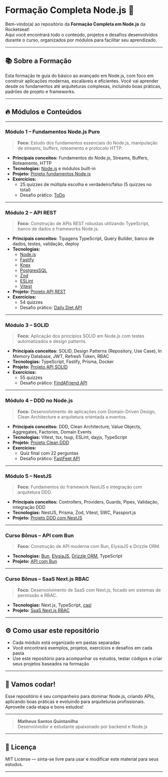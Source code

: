 # Formação Completa Node.js 🚀

Bem-vindo(a) ao repositório da **Formação Completa em Node.js** da Rocketseat!  
Aqui você encontrará todo o conteúdo, projetos e desafios desenvolvidos durante o curso, organizados por módulos para facilitar seu aprendizado.

---

## 📚 Sobre a Formação

Esta formação te guia do básico ao avançado em Node.js, com foco em construir aplicações modernas, escaláveis e eficientes. Você vai aprender desde os fundamentos até arquiteturas complexas, incluindo boas práticas, padrões de projeto e frameworks.

---

## 🔥 Módulos e Conteúdos

---

### Módulo 1 – Fundamentos Node.js Puro

> **Foco:** Estudo dos fundamentos essenciais do Node.js, manipulação de streams, buffers, roteamento e protocolo HTTP.

- **Principais conceitos:** Fundamentos do Node.js, Streams, Buffers, Roteamento, HTTP
- **Tecnologias:** [Node.js](https://nodejs.org/en) e módulos built-in
- **Projeto:** [Projeto fundamentos Node.js](https://www.notion.so/Projeto-fundamentos-Node-js-14bf91c72ab941da867d8c8ad2e72be4?pvs=21)
- **Exercícios:**
  - 25 quizzes de múltipla escolha e verdadeiro/falso (5 quizzes no total)
  - Desafio prático: [ToDo](https://www.notion.so/ToDo-8da80d7e8566422ab199de71c8c6c559?pvs=21)

---

### Módulo 2 – API REST

> **Foco:** Construção de APIs REST robustas utilizando TypeScript, banco de dados e frameworks Node.js.

- **Principais conceitos:** Tipagens TypeScript, Query Builder, banco de dados, testes, validação, deploy
- **Tecnologias:**
  - [Node.js](https://nodejs.org/en)
  - [Fastify](https://www.fastify.io/)
  - [Knex](https://knexjs.org/)
  - [PostgresSQL](https://www.postgresql.org/)
  - [Zod](https://zod.dev/)
  - [ESLint](https://eslint.org/)
  - [Vitest](https://vitest.dev/)
- **Projeto:** [Projeto API REST](https://www.notion.so/Projeto-API-REST-e69760f94cdb4972b85cc19544d815de?pvs=21)
- **Exercícios:**
  - 54 quizzes
  - Desafio prático: [Daily Diet API](https://www.notion.so/Daily-Diet-API-32e3da0e627a4e5bb6543e781108dd01?pvs=21)

---

### Módulo 3 – SOLID

> **Foco:** Aplicação dos princípios SOLID em Node.js com testes automatizados e design patterns.

- **Principais conceitos:** SOLID, Design Patterns (Repository, Use Case), In Memory Database, JWT, Refresh Token, RBAC
- **Tecnologias:** TypeScript, Fastify, Prisma, Docker
- **Projeto:** [Projeto API SOLID](https://www.notion.so/Projeto-API-SOLID-5f80aad20ebf4030b333da887a6a792a?pvs=21)
- **Exercícios:**
  - 55 quizzes
  - Desafio prático: [FindAFriend API](https://www.notion.so/FindAFriend-API-9ec09c2b3cf34672b030b907ed0052aa?pvs=21)

---

### Módulo 4 – DDD no Node.js

> **Foco:** Desenvolvimento de aplicações com Domain-Driven Design, Clean Architecture e arquitetura orientada a eventos.

- **Principais conceitos:** DDD, Clean Architecture, Value Objects, Aggregates, Factories, Domain Events
- **Tecnologias:** Vitest, tsx, tsup, ESLint, dayjs, TypeScript
- **Projeto:** [Projeto Clean DDD](https://www.notion.so/Projeto-Clean-DDD-c539190621fd4deb92a8cb60f95c4326?pvs=21)
- **Exercícios:**
  - Quiz final com 22 perguntas
  - Desafio prático: [FastFeet API](https://www.notion.so/FastFeet-API-fa414d41ae2b4f8c8479a957d8fd03aa?pvs=21)

---

### Módulo 5 – NestJS

> **Foco:** Fundamentos do framework NestJS e integração com arquitetura DDD.

- **Principais conceitos:** Controllers, Providers, Guards, Pipes, Validação, integração DDD
- **Tecnologias:** NestJS, Prisma, Zod, Vitest, SWC, Passport.js
- **Projeto:** [Projeto DDD com NestJS](https://www.notion.so/Projeto-DDD-com-NestJS-8f48f7fd39534117a4f576fe422fb027?pvs=21)

---

### Curso Bônus – API com Bun

> **Foco:** Construção de API moderna com Bun, ElysiaJS e Drizzle ORM.

- **Tecnologias:** [Bun](https://bun.sh/), [ElysiaJS](https://elysiajs.com/), [Drizzle ORM](https://orm.drizzle.team/), TypeScript
- **Projeto:** [API com Bun](https://www.notion.so/API-com-Bun-c839ca2ea8654bed962591b42e2ec3b7?pvs=21)

---

### Curso Bônus – SaaS Next.js RBAC

> **Foco:** Desenvolvimento de SaaS com Next.js, focado em sistemas de permissão e RBAC.

- **Tecnologias:** Next.js, TypeScript, [casl](https://casl.js.org/v6/en/)
- **Projeto:** [SaaS Next.js RBAC](https://www.notion.so/SaaS-Next-js-RBAC-3444c2c009d84271bd6a835e58bbc682?pvs=21)

---

## ⚙️ Como usar este repositório

- Cada módulo está organizado em pastas separadas
- Você encontrará exemplos, projetos, exercícios e desafios em cada pasta
- Use este repositório para acompanhar os estudos, testar códigos e criar seus projetos baseados na formação

---

## 🚀 Vamos codar!

Esse repositório é seu companheiro para dominar Node.js, criando APIs, aplicando boas práticas e evoluindo para arquiteturas profissionais. Aproveite cada etapa e bons estudos!

---

> **Matheus Santos Quintanilha**  
> Desenvolvedor e estudante apaixonado por backend e Node.js

---

## 📄 Licença

MIT License — sinta-se livre para usar e modificar este material para seus estudos.

---
